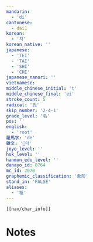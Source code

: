 ```yaml
---
mandarin:
  - 'dī'
cantonese:
  - dai1
korean:
  - '저'
korean_native: ''
japanese:
  - 'TEI'
  - 'TAI'
  - 'SHI'
  - 'CHI'
japanese_nanori: ''
vietnamese:
middle_chinese_initial: 't'
middle_chinese_final: 'ei'
stroke_count: 5
radical: '氏'
skip_number: '2-4-1'
grade_level: '名'
pos: ''
english:
  - 'root'
羅馬字: 'de'
韓文: '더'
joyo_level: ''
hsk_level: ''
hanmun_edu_level: ''
danayo_id: 8764
mc_id: 2070
graphemic_classification: '象形'
stand_in: 'FALSE'
aliases:
  - '柢'
---
```

```meta-bind-embed
[[nav/char_info]]
```

# Notes
